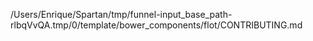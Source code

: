 /Users/Enrique/Spartan/tmp/funnel-input_base_path-rlbqVvQA.tmp/0/template/bower_components/flot/CONTRIBUTING.md